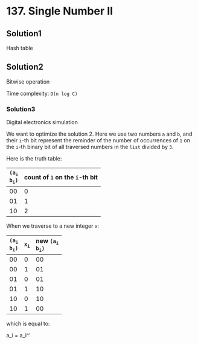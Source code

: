 # 137. Single Number II

## Solution1

Hash table

## Solution2

Bitwise operation

Time complexity: `O(n log C)`

### Solution3

Digital electronics simulation

We want to optimize the solution 2. Here we use two numbers `a` and `b`, and their `i`-th bit represent the reminder of the number of occurrences of `1` on the `i`-th binary bit of all traversed numbers in the `list` divided by `3`.

Here is the truth table:

| <code>(a<sub>i</sub> b<sub>i</sub>)</code> | count of `1` on the `i`-th bit |
| :------------- | :------------- |
| 00 | 0 |
| 01 | 1 |
| 10 | 2 |

When we traverse to a new integer `x`:

| <code>(a<sub>i</sub> b<sub>i</sub>)</code> | <code>x<sub>i</sub></code> | new <code>(a<sub>i</sub> b<sub>i</sub>)</code> |
| :------------- | :------------- | :------------- |
| 00 | 0 | 00 |
| 00 | 1 | 01 |
| 01 | 0 | 01 |
| 01 | 1 | 10 |
| 10 | 0 | 10 |
| 10 | 1 | 00 |

which is equal to:

<div class="math">
a_i = a_i^'
</div>
